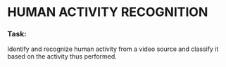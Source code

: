 <h1> HUMAN ACTIVITY RECOGNITION </h1>

<h3> Task: </h3> Identify and recognize human activity from a video 
source and classify it based on the activity thus performed.  
